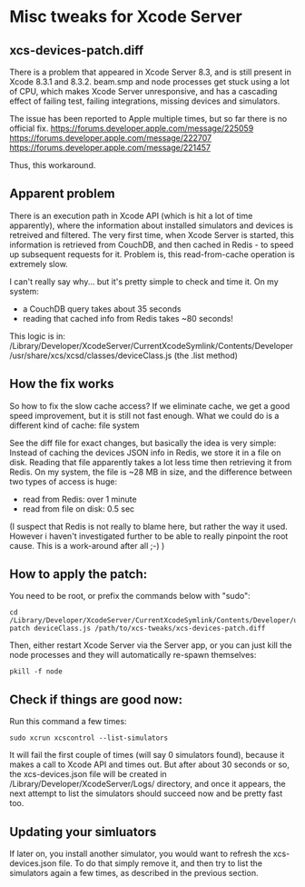 # Misc tweaks for Xcode Server


## xcs-devices-patch.diff

There is a problem that appeared in Xcode Server 8.3, and is still present in Xcode 8.3.1 and 8.3.2.
beam.smp and node processes get stuck using a lot of CPU, which makes Xcode Server unresponsive, and
has a cascading effect of failing test, failing integrations, missing devices and simulators.

The issue has been reported to Apple multiple times, but so far there is no official fix.
https://forums.developer.apple.com/message/225059
https://forums.developer.apple.com/message/222707
https://forums.developer.apple.com/message/221457

Thus, this workaround.


## Apparent problem

There is an execution path in Xcode API (which is hit a lot of time apparently), where
the information about installed simulators and devices is retreived and filtered. The very first time,
when Xcode Server is started, this information is retrieved from CouchDB, and then cached in Redis -
to speed up subsequent requests for it. Problem is, this read-from-cache operation is extremely slow.

I can't really say why... but it's pretty simple to check and time it.
On my system:
- a CouchDB query takes about 35 seconds
- reading that cached info from Redis takes ~80 seconds!

This logic is in:
/Library/Developer/XcodeServer/CurrentXcodeSymlink/Contents/Developer/usr/share/xcs/xcsd/classes/deviceClass.js
(the .list method)


## How the fix works

So how to fix the slow cache access?
If we eliminate cache, we get a good speed improvement, but it is still not fast enough.
What we could do is a different kind of cache: file system

See the diff file for exact changes, but basically the idea is very simple:
Instead of caching the devices JSON info in Redis, we store it in a file on disk. Reading that file
apparently takes a lot less time then retrieving it from Redis. On my system, the file is ~28 MB in size,
and the difference between two types of access is huge:
- read from Redis: over 1 minute
- read from file on disk: 0.5 sec

(I suspect that Redis is not really to blame here, but rather the way it used. However i haven't investigated
further to be able to really pinpoint the root cause. This is a work-around after all ;-) )


## How to apply the patch:

You need to be root, or prefix the commands below with "sudo":

    cd /Library/Developer/XcodeServer/CurrentXcodeSymlink/Contents/Developer/usr/share/xcs/xcsd/classes
    patch deviceClass.js /path/to/xcs-tweaks/xcs-devices-patch.diff

Then, either restart Xcode Server via the Server app, or you can just kill the node processes and they will automatically re-spawn themselves:

    pkill -f node


## Check if things are good now:

Run this command a few times:

    sudo xcrun xcscontrol --list-simulators

It will fail the first couple of times (will say 0 simulators found), because it makes a call to Xcode API and times out. But after about 30 seconds or so, the xcs-devices.json file will be created in /Library/Developer/XcodeServer/Logs/ directory, and once it appears, the next attempt to list the simulators should succeed now and be pretty fast too.


## Updating your simluators

If later on, you install another simulator, you would want to refresh the xcs-devices.json file.
To do that simply remove it, and then try to list the simulators again a few times, as described in the previous section.

